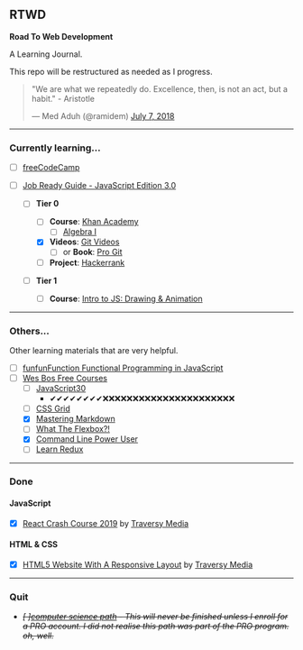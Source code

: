 ## RTWD

**Road To Web Development**

A Learning Journal.

This repo will be restructured as needed as I progress.

<blockquote class="twitter-tweet"><p lang="en" dir="ltr">&quot;We are what we repeatedly do. Excellence, then, is not an act, but a habit.&quot; - Aristotle</p>&mdash; Med Aduh (@ramidem) <a href="https://twitter.com/ramidem/status/1015487865944330240?ref_src=twsrc%5Etfw">July 7, 2018</a></blockquote>

---

### Currently learning...

- [ ] [freeCodeCamp](https://github.com/ramidem/freeCodeCamp)
- [ ] [Job Ready Guide - JavaScript Edition 3.0](https://github.com/ramidem/RTWD/blob/master/JavaScript/job-ready-3/)

  - [ ] **Tier 0**

    - [ ] **Course**: [Khan Academy](https://www.khanacademy.org/)
      - [ ] [Algebra I](https://www.khanacademy.org/math/algebra)
    - [x] **Videos**: [Git Videos](https://git-scm.com/videos)
      - [ ] or **Book**: [Pro Git](https://git-scm.com/book/en/v2)
    - [ ] **Project**: [Hackerrank](https://www.hackerrank.com/)

  - [ ] **Tier 1**
    - [ ] **Course**: [Intro to JS: Drawing & Animation](https://www.khanacademy.org/computing/computer-programming/programming)

---

### Others...

Other learning materials that are very helpful.

- [ ] [funfunFunction Functional Programming in JavaScript](https://github.com/ramidem/RTWD/blob/master/JavaScript/)
- [ ] [Wes Bos Free Courses](https://wesbos.com/courses/)
  - [ ] [JavaScript30](https://javascript30.com/)
    - ✔✔✔✔✔✔✔✔❌❌❌❌❌❌❌❌❌❌❌❌❌❌❌❌❌❌❌❌❌❌
  - [ ] [CSS Grid](https://cssgrid.io/)
  - [x] [Mastering Markdown](https://masteringmarkdown.com/)
  - [ ] [What The Flexbox?!](https://flexbox.io/)
  - [x] [Command Line Power User](https://commandlinepoweruser.com/)
  - [ ] [Learn Redux](https://learnredux.com/)

---

### Done

#### JavaScript

- [x] [React Crash Course 2019](https://github.com/ramidem/RTWD/blob/master/JavaScript/React/TraversyMedia/react-crash-course-2019/) by [Traversy Media](https://www.youtube.com/channel/UC29ju8bIPH5as8OGnQzwJyA)

#### HTML & CSS

- [x] [HTML5 Website With A Responsive Layout](https://www.youtube.com/watch?v=Wm6CUkswsNw&t=31s) by [Traversy Media](https://www.youtube.com/channel/UC29ju8bIPH5as8OGnQzwJyA)

---

### Quit

- _<s>[ ][computer science path](https://github.com/ramidem/RDWD/blob/master/Python/Codecademy/CS_Path/CS_Path.md) - This will never be finished unless I enroll for a PRO account. I did not realise this path was part of the PRO program. oh, well.</s>_
